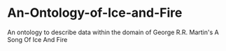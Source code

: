# An-Ontology-of-Ice-and-Fire
An ontology to describe data within the domain of George R.R. Martin's A Song Of Ice And Fire
